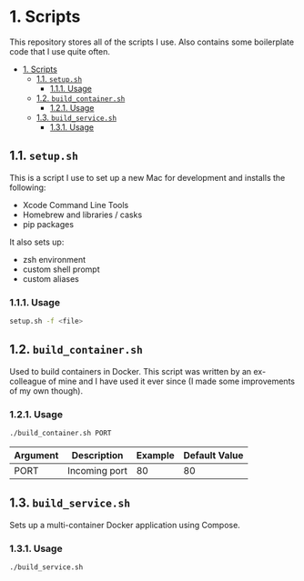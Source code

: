 # 1. Scripts

This repository stores all of the scripts I use. Also contains some boilerplate code that I use quite often.

- [1. Scripts](#1-scripts)
  - [1.1. `setup.sh`](#11-setupsh)
    - [1.1.1. Usage](#111-usage)
  - [1.2. `build_container.sh`](#12-build_containersh)
    - [1.2.1. Usage](#121-usage)
  - [1.3. `build_service.sh`](#13-build_servicesh)
    - [1.3.1. Usage](#131-usage)

## 1.1. `setup.sh`

This is a script I use to set up a new Mac for development and installs the following:

- Xcode Command Line Tools
- Homebrew and libraries / casks
- pip packages

It also sets up: 

- zsh environment
- custom shell prompt
- custom aliases

### 1.1.1. Usage

```sh
setup.sh -f <file>
```

## 1.2. `build_container.sh`

Used to build containers in Docker. This script was written by an ex-colleague of mine and I have used it ever since (I made some improvements of my own though).

### 1.2.1. Usage

```sh
./build_container.sh PORT
```

| Argument | Description   | Example | Default Value |
| -------- | ------------- | ------- | ------------- |
| PORT     | Incoming port | 80      | 80            |

## 1.3. `build_service.sh`

Sets up a multi-container Docker application using Compose.

### 1.3.1. Usage

```sh
./build_service.sh
```
